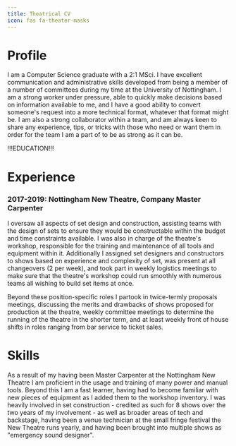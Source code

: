 ```yaml
---
title: Theatrical CV
icon: fas fa-theater-masks
---
```


# Profile
I am a Computer Science graduate with a 2:1 MSci.
I have excellent communication and administrative skills developed from being a member of a number of committees during my time at the University of Nottingham.
I am a strong worker under pressure, able to quickly make decisions based on information available to me, and I have a good ability to convert someone's request into a more technical format, whatever that format might be.
I am also a strong collaborator within a team, and am always keen to share any experience, tips, or tricks with those who need or want them in order for the team I am a part of to be as strong as it can be.

!!!EDUCATION!!!

# Experience

### 2017-2019: Nottingham New Theatre, Company Master Carpenter

I oversaw all aspects of set design and construction, assisting teams with the design of sets to ensure they would be constructable within the budget and time constraints available.
I was also in charge of the theatre's workshop, responsible for the training and maintenance of all tools and equipment within it.
Additionally I assigned set designers and constructors to shows based on experience and complexity of set, was present at all changeovers (2 per week), and took part in weekly logistics meetings to make sure that the theatre's workshop could run smoothly with numerous teams all wishing to build set items at once.

Beyond these position-specific roles I partook in twice-termly proposals meetings, discussing the merits and drawbacks of shows proposed for production at the theatre, weekly committee meetings to determine the running of the theatre in the shorter term, and at least weekly front of house shifts in roles ranging from bar service to ticket sales.

# Skills
As a result of my having been Master Carpenter at the Nottingham New Theatre I am proficient in the usage and training of many power and manual tools.
Beyond this I am a fast learner, having had to become familiar with new pieces of equipment as I added them to the workshop inventory.
I was heavily involved in set construction - credited as such for 8 shows over the two years of my involvement - as well as broader areas of tech and backstage, having been a venue technician at the small fringe festival the New Theatre runs yearly, and having been brought into multiple shows as "emergency sound designer".
